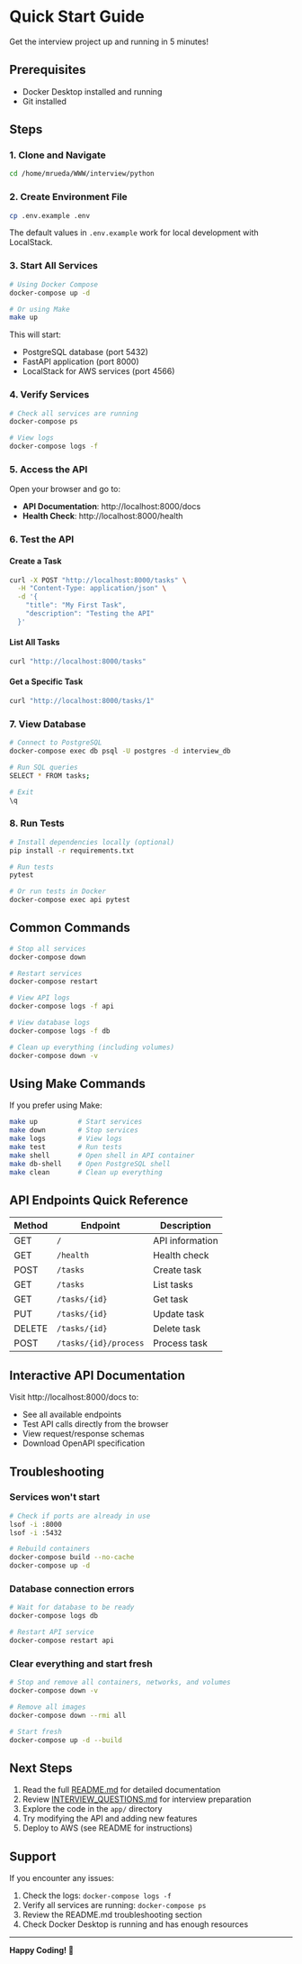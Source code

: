 # Quick Start Guide

Get the interview project up and running in 5 minutes!

## Prerequisites

- Docker Desktop installed and running
- Git installed

## Steps

### 1. Clone and Navigate

```bash
cd /home/mrueda/WWW/interview/python
```

### 2. Create Environment File

```bash
cp .env.example .env
```

The default values in `.env.example` work for local development with LocalStack.

### 3. Start All Services

```bash
# Using Docker Compose
docker-compose up -d

# Or using Make
make up
```

This will start:
- PostgreSQL database (port 5432)
- FastAPI application (port 8000)
- LocalStack for AWS services (port 4566)

### 4. Verify Services

```bash
# Check all services are running
docker-compose ps

# View logs
docker-compose logs -f
```

### 5. Access the API

Open your browser and go to:
- **API Documentation**: http://localhost:8000/docs
- **Health Check**: http://localhost:8000/health

### 6. Test the API

#### Create a Task

```bash
curl -X POST "http://localhost:8000/tasks" \
  -H "Content-Type: application/json" \
  -d '{
    "title": "My First Task",
    "description": "Testing the API"
  }'
```

#### List All Tasks

```bash
curl "http://localhost:8000/tasks"
```

#### Get a Specific Task

```bash
curl "http://localhost:8000/tasks/1"
```

### 7. View Database

```bash
# Connect to PostgreSQL
docker-compose exec db psql -U postgres -d interview_db

# Run SQL queries
SELECT * FROM tasks;

# Exit
\q
```

### 8. Run Tests

```bash
# Install dependencies locally (optional)
pip install -r requirements.txt

# Run tests
pytest

# Or run tests in Docker
docker-compose exec api pytest
```

## Common Commands

```bash
# Stop all services
docker-compose down

# Restart services
docker-compose restart

# View API logs
docker-compose logs -f api

# View database logs
docker-compose logs -f db

# Clean up everything (including volumes)
docker-compose down -v
```

## Using Make Commands

If you prefer using Make:

```bash
make up          # Start services
make down        # Stop services
make logs        # View logs
make test        # Run tests
make shell       # Open shell in API container
make db-shell    # Open PostgreSQL shell
make clean       # Clean up everything
```

## API Endpoints Quick Reference

| Method | Endpoint | Description |
|--------|----------|-------------|
| GET | `/` | API information |
| GET | `/health` | Health check |
| POST | `/tasks` | Create task |
| GET | `/tasks` | List tasks |
| GET | `/tasks/{id}` | Get task |
| PUT | `/tasks/{id}` | Update task |
| DELETE | `/tasks/{id}` | Delete task |
| POST | `/tasks/{id}/process` | Process task |

## Interactive API Documentation

Visit http://localhost:8000/docs to:
- See all available endpoints
- Test API calls directly from the browser
- View request/response schemas
- Download OpenAPI specification

## Troubleshooting

### Services won't start

```bash
# Check if ports are already in use
lsof -i :8000
lsof -i :5432

# Rebuild containers
docker-compose build --no-cache
docker-compose up -d
```

### Database connection errors

```bash
# Wait for database to be ready
docker-compose logs db

# Restart API service
docker-compose restart api
```

### Clear everything and start fresh

```bash
# Stop and remove all containers, networks, and volumes
docker-compose down -v

# Remove all images
docker-compose down --rmi all

# Start fresh
docker-compose up -d --build
```

## Next Steps

1. Read the full [README.md](README.md) for detailed documentation
2. Review [INTERVIEW_QUESTIONS.md](INTERVIEW_QUESTIONS.md) for interview preparation
3. Explore the code in the `app/` directory
4. Try modifying the API and adding new features
5. Deploy to AWS (see README for instructions)

## Support

If you encounter any issues:
1. Check the logs: `docker-compose logs -f`
2. Verify all services are running: `docker-compose ps`
3. Review the README.md troubleshooting section
4. Check Docker Desktop is running and has enough resources

---

**Happy Coding! 🚀**
